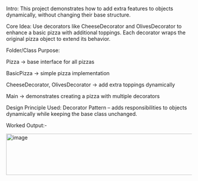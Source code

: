 Intro:
This project demonstrates how to add extra features to objects dynamically, without changing their base structure.

Core Idea:
Use decorators like CheeseDecorator and OlivesDecorator to enhance a basic pizza with additional toppings. Each decorator wraps the original pizza object to extend its behavior.

Folder/Class Purpose:

Pizza → base interface for all pizzas

BasicPizza → simple pizza implementation

CheeseDecorator, OlivesDecorator → add extra toppings dynamically

Main → demonstrates creating a pizza with multiple decorators

Design Principle Used:
Decorator Pattern – adds responsibilities to objects dynamically while keeping the base class unchanged.

Worked Output:-

<img width="672" height="112" alt="image" src="https://github.com/user-attachments/assets/c254c09e-6263-481e-9660-1abbe7059cb2" />
